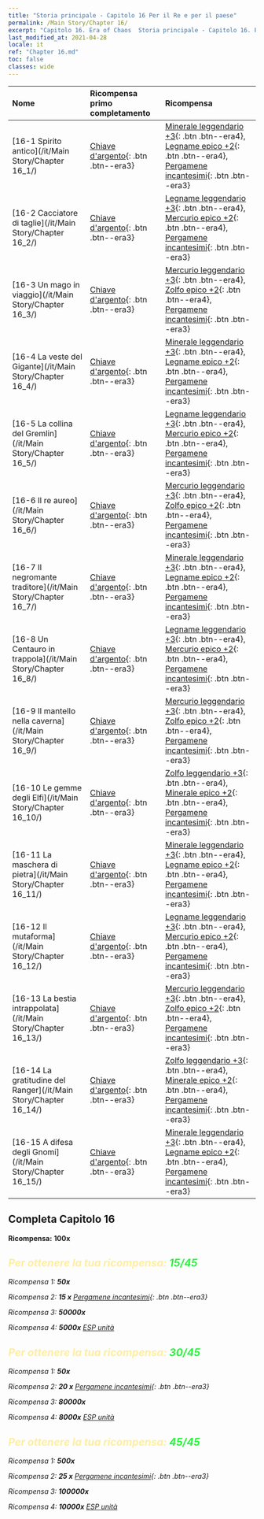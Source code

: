 ```yaml
---
title: "Storia principale - Capitolo 16 Per il Re e per il paese"
permalink: /Main Story/Chapter 16/
excerpt: "Capitolo 16. Era of Chaos  Storia principale - Capitolo 16. Per il Re e per il paese"
last_modified_at: 2021-04-28
locale: it
ref: "Chapter 16.md"
toc: false
classes: wide
---
```


  | Nome |  Ricompensa primo completamento | Ricompensa |
  |:------------|:------------|:------------| 
  | [16-1 Spirito antico](/it/Main Story/Chapter 16_1/) | [Chiave d'argento](/ItemsIT/con_693/){: .btn .btn--era3} | [Minerale leggendario +3](/ItemsIT/mat_54/){: .btn .btn--era4}, [Legname epico +2](/ItemsIT/mat_48/){: .btn .btn--era4}, [Pergamene incantesimi](/ItemsIT/con_694/){: .btn .btn--era3} |
  | [16-2 Cacciatore di taglie](/it/Main Story/Chapter 16_2/) | [Chiave d'argento](/ItemsIT/con_693/){: .btn .btn--era3} | [Legname leggendario +3](/ItemsIT/mat_55/){: .btn .btn--era4}, [Mercurio epico +2](/ItemsIT/mat_49/){: .btn .btn--era4}, [Pergamene incantesimi](/ItemsIT/con_694/){: .btn .btn--era3} |
  | [16-3 Un mago in viaggio](/it/Main Story/Chapter 16_3/) | [Chiave d'argento](/ItemsIT/con_693/){: .btn .btn--era3} | [Mercurio leggendario +3](/ItemsIT/mat_56/){: .btn .btn--era4}, [Zolfo epico +2](/ItemsIT/mat_50/){: .btn .btn--era4}, [Pergamene incantesimi](/ItemsIT/con_694/){: .btn .btn--era3} |
  | [16-4 La veste del Gigante](/it/Main Story/Chapter 16_4/) | [Chiave d'argento](/ItemsIT/con_693/){: .btn .btn--era3} | [Minerale leggendario +3](/ItemsIT/mat_54/){: .btn .btn--era4}, [Legname epico +2](/ItemsIT/mat_48/){: .btn .btn--era4}, [Pergamene incantesimi](/ItemsIT/con_694/){: .btn .btn--era3} |
  | [16-5 La collina del Gremlin](/it/Main Story/Chapter 16_5/) | [Chiave d'argento](/ItemsIT/con_693/){: .btn .btn--era3} | [Legname leggendario +3](/ItemsIT/mat_55/){: .btn .btn--era4}, [Mercurio epico +2](/ItemsIT/mat_49/){: .btn .btn--era4}, [Pergamene incantesimi](/ItemsIT/con_694/){: .btn .btn--era3} |
  | [16-6 Il re aureo](/it/Main Story/Chapter 16_6/) | [Chiave d'argento](/ItemsIT/con_693/){: .btn .btn--era3} | [Mercurio leggendario +3](/ItemsIT/mat_56/){: .btn .btn--era4}, [Zolfo epico +2](/ItemsIT/mat_50/){: .btn .btn--era4}, [Pergamene incantesimi](/ItemsIT/con_694/){: .btn .btn--era3} |
  | [16-7 Il negromante traditore](/it/Main Story/Chapter 16_7/) | [Chiave d'argento](/ItemsIT/con_693/){: .btn .btn--era3} | [Minerale leggendario +3](/ItemsIT/mat_54/){: .btn .btn--era4}, [Legname epico +2](/ItemsIT/mat_48/){: .btn .btn--era4}, [Pergamene incantesimi](/ItemsIT/con_694/){: .btn .btn--era3} |
  | [16-8 Un Centauro in trappola](/it/Main Story/Chapter 16_8/) | [Chiave d'argento](/ItemsIT/con_693/){: .btn .btn--era3} | [Legname leggendario +3](/ItemsIT/mat_55/){: .btn .btn--era4}, [Mercurio epico +2](/ItemsIT/mat_49/){: .btn .btn--era4}, [Pergamene incantesimi](/ItemsIT/con_694/){: .btn .btn--era3} |
  | [16-9 Il mantello nella caverna](/it/Main Story/Chapter 16_9/) | [Chiave d'argento](/ItemsIT/con_693/){: .btn .btn--era3} | [Mercurio leggendario +3](/ItemsIT/mat_56/){: .btn .btn--era4}, [Zolfo epico +2](/ItemsIT/mat_50/){: .btn .btn--era4}, [Pergamene incantesimi](/ItemsIT/con_694/){: .btn .btn--era3} |
  | [16-10 Le gemme degli Elfi](/it/Main Story/Chapter 16_10/) | [Chiave d'argento](/ItemsIT/con_693/){: .btn .btn--era3} | [Zolfo leggendario +3](/ItemsIT/mat_57/){: .btn .btn--era4}, [Minerale epico +2](/ItemsIT/mat_47/){: .btn .btn--era4}, [Pergamene incantesimi](/ItemsIT/con_694/){: .btn .btn--era3} |
  | [16-11 La maschera di pietra](/it/Main Story/Chapter 16_11/) | [Chiave d'argento](/ItemsIT/con_693/){: .btn .btn--era3} | [Minerale leggendario +3](/ItemsIT/mat_54/){: .btn .btn--era4}, [Legname epico +2](/ItemsIT/mat_48/){: .btn .btn--era4}, [Pergamene incantesimi](/ItemsIT/con_694/){: .btn .btn--era3} |
  | [16-12 Il mutaforma](/it/Main Story/Chapter 16_12/) | [Chiave d'argento](/ItemsIT/con_693/){: .btn .btn--era3} | [Legname leggendario +3](/ItemsIT/mat_55/){: .btn .btn--era4}, [Mercurio epico +2](/ItemsIT/mat_49/){: .btn .btn--era4}, [Pergamene incantesimi](/ItemsIT/con_694/){: .btn .btn--era3} |
  | [16-13 La bestia intrappolata](/it/Main Story/Chapter 16_13/) | [Chiave d'argento](/ItemsIT/con_693/){: .btn .btn--era3} | [Mercurio leggendario +3](/ItemsIT/mat_56/){: .btn .btn--era4}, [Zolfo epico +2](/ItemsIT/mat_50/){: .btn .btn--era4}, [Pergamene incantesimi](/ItemsIT/con_694/){: .btn .btn--era3} |
  | [16-14 La gratitudine del Ranger](/it/Main Story/Chapter 16_14/) | [Chiave d'argento](/ItemsIT/con_693/){: .btn .btn--era3} | [Zolfo leggendario +3](/ItemsIT/mat_57/){: .btn .btn--era4}, [Minerale epico +2](/ItemsIT/mat_47/){: .btn .btn--era4}, [Pergamene incantesimi](/ItemsIT/con_694/){: .btn .btn--era3} |
  | [16-15 A difesa degli Gnomi](/it/Main Story/Chapter 16_15/) | [Chiave d'argento](/ItemsIT/con_693/){: .btn .btn--era3} | [Minerale leggendario +3](/ItemsIT/mat_54/){: .btn .btn--era4}, [Legname epico +2](/ItemsIT/mat_48/){: .btn .btn--era4}, [Pergamene incantesimi](/ItemsIT/con_694/){: .btn .btn--era3} |


## Completa Capitolo 16

 **Ricompensa:**  **100x** <i class="fas fa-gem"/>



## <span style="color: #ffeea0">Per ottenere la tua ricompensa: </span><span style="color: #27f73a">15/45</span>

 Ricompensa 1:  **50x** <i class="fas fa-gem"/>

 Ricompensa 2: **15 x** [Pergamene incantesimi](/ItemsIT/con_694/){: .btn .btn--era3}

 Ricompensa 3:  **50000x** <i class="fas fa-coins"/>

 Ricompensa 4:  **5000x** [ESP unità](/ItemsIT/con_902/)



## <span style="color: #ffeea0">Per ottenere la tua ricompensa: </span><span style="color: #27f73a">30/45</span>

 Ricompensa 1:  **50x** <i class="fas fa-gem"/>

 Ricompensa 2: **20 x** [Pergamene incantesimi](/ItemsIT/con_694/){: .btn .btn--era3}

 Ricompensa 3:  **80000x** <i class="fas fa-coins"/>

 Ricompensa 4:  **8000x** [ESP unità](/ItemsIT/con_902/)



## <span style="color: #ffeea0">Per ottenere la tua ricompensa: </span><span style="color: #27f73a">45/45</span>

 Ricompensa 1:  **500x** <i class="fas fa-gem"/>

 Ricompensa 2: **25 x** [Pergamene incantesimi](/ItemsIT/con_694/){: .btn .btn--era3}

 Ricompensa 3:  **100000x** <i class="fas fa-coins"/>

 Ricompensa 4:  **10000x** [ESP unità](/ItemsIT/con_902/)

